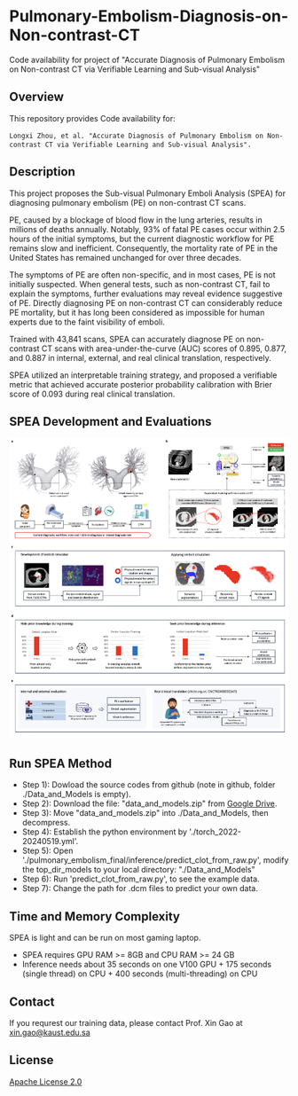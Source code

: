 # Pulmonary-Embolism-Diagnosis-on-Non-contrast-CT
Code availability for project of "Accurate Diagnosis of Pulmonary Embolism on Non-contrast CT via Verifiable Learning and Sub-visual Analysis"

## Overview
This repository provides Code availability for:
```
Longxi Zhou, et al. "Accurate Diagnosis of Pulmonary Embolism on Non-contrast CT via Verifiable Learning and Sub-visual Analysis".
```

## Description
This project proposes the Sub-visual Pulmonary Emboli Analysis (SPEA) for diagnosing pulmonary embolism (PE) on non-contrast CT scans. 

PE, caused by a blockage of blood flow in the lung arteries, results in millions of deaths annually. Notably, 93% of fatal PE cases occur within 2.5 hours of the initial symptoms, but the current diagnostic workflow for PE remains slow and inefficient. Consequently, the mortality rate of PE in the United States has remained unchanged for over three decades.

The symptoms of PE are often non-specific, and in most cases, PE is not initially suspected. When general tests, such as non-contrast CT, fail to explain the symptoms, further evaluations may reveal evidence suggestive of PE. Directly diagnosing PE on non-contrast CT can considerably reduce PE mortality, but it has long been considered as impossible for human experts due to the faint visibility of emboli.

Trained with 43,841 scans, SPEA can accurately diagnose PE on non-contrast CT scans with area-under-the-curve (AUC) scores of 0.895, 0.877, and 0.887 in internal, external, and real clinical translation, respectively. 

SPEA utilized an interpretable training strategy, and proposed a verifiable metric that achieved accurate posterior probability calibration with Brier score of 0.093 during real clinical translation.



## SPEA Development and Evaluations
<div align="center">
  <img src="./github_resources/Figure 1.png" width=1200>
</div>

## Run SPEA Method
- Step 1): Dowload the source codes from github (note in github, folder ./Data_and_Models is empty).
- Step 2): Download the file: "data_and_models.zip" from [Google Drive](https://drive.google.com/file/d/1QqhQwuZklHq2sY3fs3F7hgbriHCOJ6m2/view?usp=drive_link).
- Step 3): Move "data_and_models.zip" into ./Data_and_Models, then decompress.
- Step 4): Establish the python environment by './torch_2022-20240519.yml'.
- Step 5): Open './pulmonary_embolism_final/inference/predict_clot_from_raw.py', modify the top_dir_models to your local directory: "./Data_and_Models"
- Step 6): Run 'predict_clot_from_raw.py', to see the example data.
- Step 7): Change the path for .dcm files to predict your own data.

## Time and Memory Complexity
SPEA is light and can be run on most gaming laptop.
- SPEA requires GPU RAM >= 8GB and CPU RAM >= 24 GB
- Inference needs about 35 seconds on one V100 GPU + 175 seconds (single thread) on CPU + 400 seconds (multi-threading) on CPU

## Contact
If you requrest our training data, please contact Prof. Xin Gao at xin.gao@kaust.edu.sa

## License
[Apache License 2.0](https://github.com/LongxiZhou/Pulmonary-Embolism-Diagnosis-on-Non-contrast-CT/blob/main/LICENSE)
